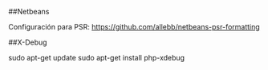 ##Netbeans

Configuración para PSR: https://github.com/allebb/netbeans-psr-formatting

##X-Debug

sudo apt-get update
sudo apt-get install php-xdebug
